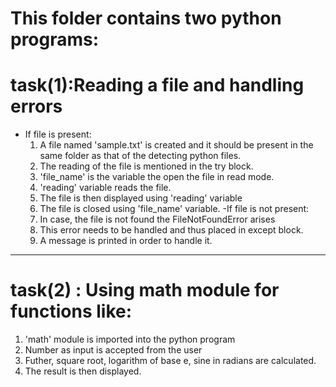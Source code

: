 # This folder contains two python programs:
# task(1):Reading a file and handling errors
- If file is present:
    1. A file named 'sample.txt' is created and it should be present in the same folder as that of the detecting python files.
    2. The reading of the file is mentioned in the try block.
    3. 'file_name' is the variable the open the file in read mode.
    4. 'reading' variable reads the file.
    5. The file is then displayed using 'reading' variable
    6. The file is closed using 'file_name' variable.
  -If file is not present:
    1. In case, the file is not found the FileNotFoundError arises
    2. This error needs to be handled and thus placed in except block.
    3. A message is printed in order to handle it.

---
# task(2) : Using math module for functions like:
  1. 'math' module is imported into the python program
  2. Number as input is accepted from the user
  3. Futher, square root, logarithm of base e, sine in radians are calculated.
  4. The result is then displayed.
